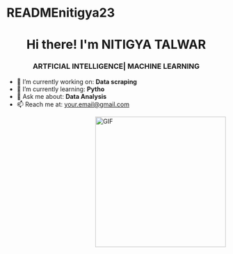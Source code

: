 # READMEnitigya23
<h1 align="center">Hi there! I'm NITIGYA TALWAR</h1>
<h3 align="center">ARTFICIAL INTELLIGENCE| MACHINE LEARNING </h3>

- 🔭 I’m currently working on: **Data scraping**
- 🌱 I’m currently learning: **Pytho**
- 💬 Ask me about: **Data Analysis**
- 📫 Reach me at: [your.email@gmail.com](mailto:nitigyatalwar@gmail.com)


<img align="right" alt="GIF" src="![Black Magic Artist GIF by MusuSart (1)](https://github.com/user-attachments/assets/86c313d4-9d2c-4e03-a804-033b730aaf6a)
" width="300"/>
